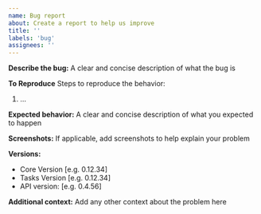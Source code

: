 ```yaml
---
name: Bug report
about: Create a report to help us improve
title: ''
labels: 'bug'
assignees: ''
---
```


**Describe the bug:**
A clear and concise description of what the bug is

**To Reproduce**
Steps to reproduce the behavior:

1. ...

**Expected behavior:**
A clear and concise description of what you expected to happen

**Screenshots:**
If applicable, add screenshots to help explain your problem

**Versions:**

- Core Version [e.g. 0.12.34]
- Tasks Version [e.g. 0.12.34]
- API version: [e.g. 0.4.56]

**Additional context:**
Add any other context about the problem here
